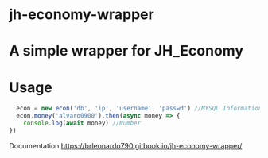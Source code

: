 # jh-economy-wrapper

# A simple wrapper for JH_Economy

# Usage

```javascript 
  econ = new econ('db', 'ip', 'username', 'passwd') //MYSQL Information
  econ.money('alvaro0900').then(async money => {
    console.log(await money) //Number
})
```
Documentation https://brleonardo790.gitbook.io/jh-economy-wrapper/
